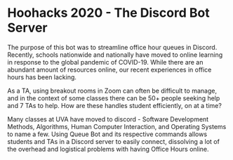 # Hoohacks 2020 - The Discord Bot Server

The purpose of this bot was to streamline office hour queues in Discord. Recently, schools nationwide and nationally have moved to online learning in response to the global pandemic of COVID-19. While there are an abundant amount of resources online, our recent experiences in office hours has been lacking.

As a TA, using breakout rooms in Zoom can often be difficult to manage, and in the context of some classes there can be 50+ people seeking help and 7 TAs to help. How are these handles student efficiently, on at a time?

Many classes at UVA have moved to discord - Software Development Methods, Algorithms, Human Computer Interaction, and Operating Systems to name a few. Using Queue Bot and its respective commands allows students and TAs in a Discord server to easily connect, dissolving a lot of the overhead and logistical problems with having Office Hours online. 
